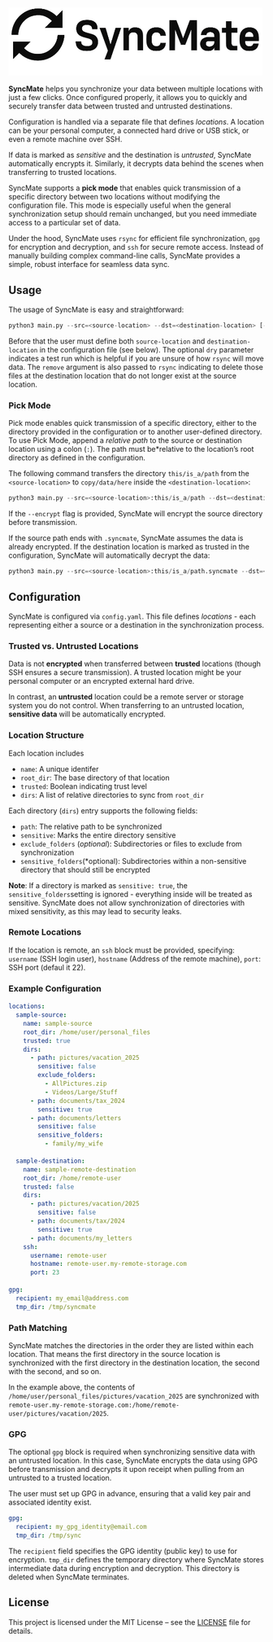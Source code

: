 
<img src="logo.png" width="500"/>


**SyncMate** helps you synchronize your data between multiple locations with just a few clicks. Once configured properly, it allows you to quickly and securely transfer data between trusted and untrusted destinations.

Configuration is handled via a separate file that defines *locations*. A location can be your personal computer, a connected hard drive or USB stick, or even a remote machine over SSH.

If data is marked as *sensitive* and the destination is *untrusted*, SyncMate automatically encrypts it. Similarly, it decrypts data behind the scenes when transferring to trusted locations.

SyncMate supports a **pick mode** that enables quick transmission of a specific directory between two locations without modifying the configuration file. This mode is especially useful when the general synchronization setup should remain unchanged, but you need immediate access to a particular set of data. 

Under the hood, SyncMate uses `rsync` for efficient file synchronization, `gpg` for encryption and decryption, and `ssh` for secure remote access. Instead of manually building complex command-line calls, SyncMate provides a simple, robust interface for seamless data sync.


## Usage

The usage of SyncMate is easy and straightforward:

```python
python3 main.py --src=<source-location> --dst=<destination-location> [--dry] [--remove]
```

Before that the user must define both `source-location` and `destination-location` in the configuration file (see below). The optional `dry` parameter indicates a test run which is helpful if you are unsure of how `rsync` will move data. The `remove` argument is also passed to `rsync` indicating to delete those files at the destination location that do not longer exist at the source location. 



### Pick Mode

Pick mode enables quick transmission of a specific directory, either to the directory provided in the configuration or to another user-defined directory. To use Pick Mode, append a *relative path* to the source or destination location using a colon (`:`). The path must be*relative to the location’s root directory as defined in the configuration.


The following command transfers the directory `this/is_a/path` from the `<source-location>` to `copy/data/here` inside the `<destination-location>`:


```python
python3 main.py --src=<source-location>:this/is_a/path --dst=<destination-location>:copy/data/here [--encrypted]
```

If the `--encrypt` flag is provided, SyncMate will encrypt the source directory before transmission. 

If the source path ends with `.syncmate`, SyncMate assumes the data is already encrypted. If the destination location is marked as trusted in the configuration, SyncMate will automatically decrypt the data:

```python
python3 main.py --src=<source-location>:this/is_a/path.syncmate --dst=<destination-location>:copy/data/here 
```


## Configuration

SyncMate is configured via `config.yaml`. This file defines *locations* - each representing either a source or a destination in the synchronization process.


### Trusted vs. Untrusted Locations
Data is not **encrypted** when transferred between **trusted** locations (though SSH ensures a secure transmission). A trusted location might be your personal computer or an encrypted external hard drive.

In contrast, an **untrusted** location could be a remote server or storage system you do not control. When transferring to an untrusted location, **sensitive data** will be automatically encrypted.

### Location Structure

Each location includes

- `name`: A unique identifer
- `root_dir`: The base directory of that location
- `trusted`: Boolean indicating trust level
- `dirs`: A list of relative directories to sync from `root_dir`

Each directory (`dirs`) entry supports the following fields:
- `path`: The relative path to be synchronized
- `sensitive`: Marks the entire directory sensitive
- `exclude_folders` (*optional*): Subdirectories or files to exclude from synchronization
- `sensitive_folders`(*optional): Subdirectories within a non-sensitive directory that should still be encrypted

**Note**: If a directory is marked as `sensitive: true`, the `sensitive_folders`setting is ignored - everything inside will be treated as sensitive. SyncMate does not allow synchronization of directories with mixed sensitivity, as this may lead to security leaks.

### Remote Locations

If the location is remote, an `ssh` block must be provided, specifying: `username` (SSH login user), `hostname` (Address of the remote machine), `port`: SSH port (defaul it 22).

### Example Configuration

```yaml
locations:
  sample-source:
    name: sample-source
    root_dir: /home/user/personal_files
    trusted: true
    dirs:
      - path: pictures/vacation_2025
        sensitive: false
        exclude_folders:
          - AllPictures.zip
          - Videos/Large/Stuff
      - path: documents/tax_2024
        sensitive: true
      - path: documents/letters
        sensitive: false
        sensitive_folders:
          - family/my_wife

  sample-destination:
    name: sample-remote-destination
    root_dir: /home/remote-user
    trusted: false
    dirs:
      - path: pictures/vacation/2025
        sensitive: false
      - path: documents/tax/2024
        sensitive: true
      - path: documents/my_letters
    ssh:
      username: remote-user
      hostname: remote-user.my-remote-storage.com
      port: 23

gpg:
  recipient: my_email@address.com
  tmp_dir: /tmp/syncmate

 ``` 

### Path Matching

SyncMate matches the directories in the order they are listed within each location. That means the first directory in the source location is synchronized with the first directory in the destination location, the second with the second, and so on.

In the example above, the contents of `/home/user/personal_files/pictures/vacation_2025` are synchronized with `remote-user.my-remote-storage.com:/home/remote-user/pictures/vacation/2025`.

### GPG

The optional `gpg` block is required when synchronizing sensitive data with an untrusted location. In this case, SyncMate encrypts the data using GPG before transmission and decrypts it upon receipt when pulling from an untrusted to a trusted location.

The user must set up GPG in advance, ensuring that a valid key pair and associated identity exist.

```yaml
gpg:
  recipient: my_gpg_identity@email.com
  tmp_dir: /tmp/sync
```

The `recipient` field specifies the GPG identity (public key) to use for encryption. `tmp_dir` defines the temporary directory where SyncMate stores intermediate data during encryption and decryption. This directory is deleted when SyncMate terminates.

## License
This project is licensed under the MIT License – see the [LICENSE](LICENSE) file for details.
